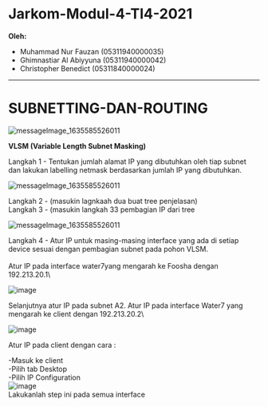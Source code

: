 # Jarkom-Modul-4-TI4-2021

**Oleh:**
  * Muhammad Nur Fauzan (05311940000035)
  * Ghimnastiar Al Abiyyuna (05311940000042)
  * Christopher Benedict (05311840000024)

---
#  SUBNETTING-DAN-ROUTING

![messageImage_1635585526011](https://cdn.discordapp.com/attachments/812317762428862514/914136760492130334/unknown.png)


**VLSM (Variable Length Subnet Masking)**


Langkah 1 - Tentukan jumlah alamat IP yang dibutuhkan oleh tiap subnet dan lakukan labelling netmask berdasarkan jumlah IP yang dibutuhkan.

![messageImage_1635585526011](https://cdn.discordapp.com/attachments/812317762428862514/914143065990651954/unknown.png)

Langkah 2 - (masukin lagnkaah dua buat tree penjelasan)\
Langkah 3 - (masukin langkah 33 pembagian IP dari tree

![messageImage_1635585526011](https://cdn.discordapp.com/attachments/812317762428862514/914143119258312744/unknown.png)

Langkah 4 - Atur IP untuk masing-masing interface yang ada di setiap device sesuai dengan pembagian subnet pada pohon VLSM.\
\
Atur IP pada interface water7yang mengarah ke Foosha dengan 192.213.20.1\

![image](https://user-images.githubusercontent.com/75864703/143683226-3625fe25-8f92-418a-86ac-51693320ff88.png)

Selanjutnya atur IP pada subnet A2. Atur IP pada interface Water7 yang mengarah ke client dengan 192.213.20.2\

![image](https://user-images.githubusercontent.com/75864703/143683285-4cf0d35b-0ec5-4c55-b021-00af962c359d.png)

Atur IP pada client dengan cara :

-Masuk ke client\
-Pilih tab Desktop\
-Pilih IP Configuration\
![image](https://user-images.githubusercontent.com/75864703/143683317-dabb4ae4-2352-4c30-9a12-e1bbd9e96916.png)
\
Lakukanlah step ini pada semua interface

